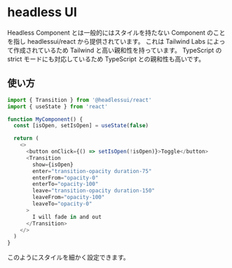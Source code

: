 # headless UI

Headless Component とは一般的にはスタイルを持たない Component のことを指し headlessui/react から提供されています。
これは Tailwind Labs によって作成されているため Tailwind と高い親和性を持っています。
TypeScript の strict モードにも対応しているため TypeScript との親和性も高いです。

## 使い方

```TypeScript
import { Transition } from '@headlessui/react'
import { useState } from 'react'

function MyComponent() {
  const [isOpen, setIsOpen] = useState(false)

  return (
    <>
      <button onClick={() => setIsOpen(!isOpen)}>Toggle</button>
      <Transition
        show={isOpen}
        enter="transition-opacity duration-75"
        enterFrom="opacity-0"
        enterTo="opacity-100"
        leave="transition-opacity duration-150"
        leaveFrom="opacity-100"
        leaveTo="opacity-0"
      >
        I will fade in and out
      </Transition>
    </>
  )
}
```

このようにスタイルを細かく設定できます。
